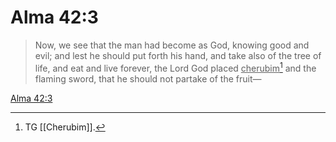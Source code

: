 # Alma 42:3

> Now, we see that the man had become as God, knowing good and evil; and lest he should put forth his hand, and take also of the tree of life, and eat and live forever, the Lord God placed <u>cherubim</u>[^a] and the flaming sword, that he should not partake of the fruit—

[Alma 42:3](https://www.churchofjesuschrist.org/study/scriptures/bofm/alma/42?lang=eng&id=p3#p3)


[^a]: TG [[Cherubim]].
